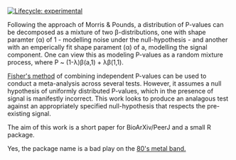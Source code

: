   <!-- badges: start -->
[![Lifecycle: experimental](https://img.shields.io/badge/lifecycle-experimental-blue.svg)](https://www.tidyverse.org/lifecycle/#experimental)
  <!-- badges: end -->

Following the approach of Morris & Pounds, a distribution of P-values can be decomposed as a mixture of two β-distributions, one with shape paramter (α) of 1 - modelling noise under the null-hypothesis - and another with an emperically fit shape parament (α) of a,  modelling the signal component. One can view this as modeling P-values as a random mixture process, where P ~ (1-λ)β(a,1) + λβ(1,1).

[Fisher's method](https://en.wikipedia.org/wiki/Fisher%27s_method) of combining independent P-values can be used to conduct a meta-analysis across several tests. However, it assumes a null hypothesis of uniformly distributed P-values, which in the presence of signal is manifestly incorrect. This work looks to produce an analagous test against an appropriately specified null-hypothesis that respects the pre-existing signal.

The aim of this work is a short paper for BioArXiv/PeerJ and a small R package.

Yes, the package name is a bad play on the [80's metal band.](https://en.wikipedia.org/wiki/Megadeth)
